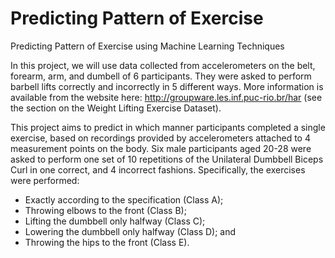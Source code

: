 # Predicting Pattern of Exercise
Predicting Pattern of Exercise using Machine Learning Techniques

In this project, we will use data collected from accelerometers on the belt, forearm, arm, and dumbell of 6 participants. They were asked to perform barbell lifts correctly and incorrectly in 5 different ways. More information is available from the website here: http://groupware.les.inf.puc-rio.br/har (see the section on the Weight Lifting Exercise Dataset).

This project aims to predict in which manner participants completed a single exercise, based on recordings provided by accelerometers attached to 4 measurement points on the body. Six male participants aged 20-28 were asked to perform one set of 10 repetitions of the Unilateral Dumbbell Biceps Curl in one correct, and 4 incorrect fashions. Specifically, the exercises were performed:
* Exactly according to the specification (Class A);
* Throwing elbows to the front (Class B);
* Lifting the dumbbell only halfway (Class C);
* Lowering the dumbbell only halfway (Class D); and
* Throwing the hips to the front (Class E).
